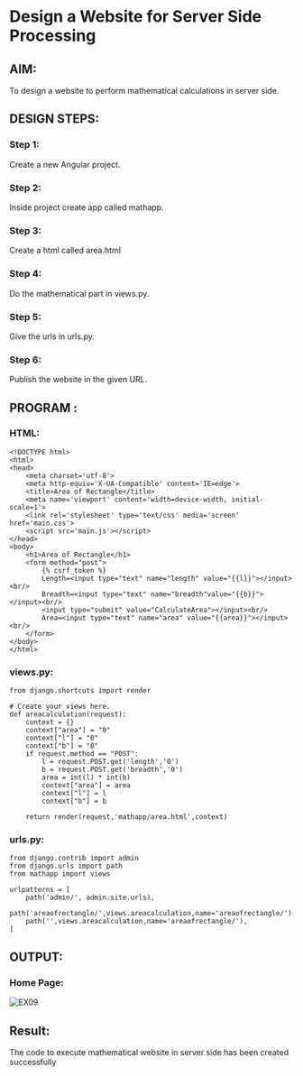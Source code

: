 # Design a Website for Server Side Processing

## AIM:
To design a website to perform mathematical calculations in server side.

## DESIGN STEPS:

### Step 1:
Create a new Angular project.
### Step 2:
Inside project create app called mathapp. 
### Step 3:
Create a html called area.html
### Step 4:
Do the mathematical part in views.py.
### Step 5:
Give the urls in urls.py.
### Step 6:

Publish the website in the given URL.

## PROGRAM :
### HTML:
```
<!DOCTYPE html>
<html>
<head>
    <meta charset='utf-8'>
    <meta http-equiv='X-UA-Compatible' content='IE=edge'>
    <title>Area of Rectangle</title>
    <meta name='viewport' content='width=device-width, initial-scale=1'>
    <link rel='stylesheet' type='text/css' media='screen' href='main.css'>
    <script src='main.js'></script>
</head>
<body>
    <h1>Area of Rectangle</h1>
    <form method="post">
        {% csrf_token %}
        Length=<input type="text" name="length" value="{{l}}"></input><br/>
        Breadth=<input type="text" name="breadth"value="{{b}}"></input><br/>
        <input type="submit" value="CalculateArea"></input><br/>
        Area=<input type="text" name="area" value="{{area}}"></input><br/>
    </form>
</body>
</html>
```
### views.py:
```
from django.shortcuts import render

# Create your views here.
def areacalculation(request):
    context = {}
    context["area"] = "0"
    context["l"] = "0"
    context["b"] = "0"
    if request.method == "POST":
        l = request.POST.get('length','0')
        b = request.POST.get('breadth','0')
        area = int(l) * int(b)
        context["area"] = area
        context["l"] = l
        context["b"] = b

    return render(request,'mathapp/area.html',context)
```
### urls.py:
```
from django.contrib import admin
from django.urls import path
from mathapp import views

urlpatterns = [
    path('admin/', admin.site.urls),
    path('areaofrectangle/',views.areacalculation,name='areaofrectangle/'),
    path('',views.areacalculation,name='areaofrectangle/'),
]
```

## OUTPUT:

### Home Page:
![EX09](https://user-images.githubusercontent.com/93427303/154723272-5ac8141b-ec22-44f5-85cf-47fb27c7d80b.jpg)


## Result:

The code to execute mathematical website in server side has been created successfully
